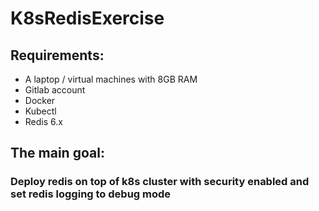 

# K8sRedisExercise

## Requirements:
- A laptop / virtual machines with 8GB RAM
- Gitlab account
- Docker
- Kubectl
- Redis 6.x

## The main goal:
### Deploy  redis on top of k8s cluster with security enabled and set redis logging to debug mode
